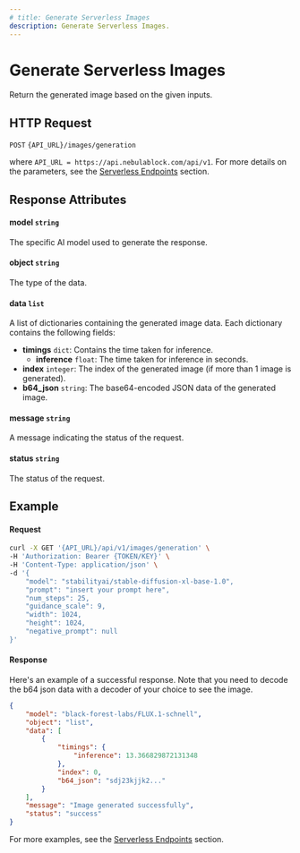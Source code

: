 ```yaml
---
# title: Generate Serverless Images 
description: Generate Serverless Images.
---
```


# Generate Serverless Images

Return the generated image based on the given inputs. 

## HTTP Request

`POST` `{API_URL}/images/generation`

where `API_URL = https://api.nebulablock.com/api/v1`. For more details on the parameters, see the [Serverless Endpoints](../../Serverless_Endpoints/Image_Generation.md) section.

## Response Attributes

#### model `string`
The specific AI model used to generate the response.

#### object `string`
The type of the data. 

#### data `list`

A list of dictionaries containing the generated image data. Each dictionary contains the following fields:
- **timings** `dict`: Contains the time taken for inference.
  - **inference** `float`: The time taken for inference in seconds.
- **index** `integer`: The index of the generated image (if more than 1 image is generated).
- **b64_json** `string`: The base64-encoded JSON data of the generated image.

#### message `string`
A message indicating the status of the request.

#### status `string`
The status of the request.

## Example

#### Request

```bash
curl -X GET '{API_URL}/api/v1/images/generation' \
-H 'Authorization: Bearer {TOKEN/KEY}' \
-H 'Content-Type: application/json' \
-d '{
    "model": "stabilityai/stable-diffusion-xl-base-1.0",
    "prompt": "insert your prompt here",
    "num_steps": 25,
    "guidance_scale": 9,
    "width": 1024,
    "height": 1024,
    "negative_prompt": null
}'
```

#### Response

Here's an example of a successful response. Note that you need to decode the b64 json data with a decoder of your choice to 
see the image. 

```json
{
    "model": "black-forest-labs/FLUX.1-schnell",
    "object": "list",
    "data": [
        {
            "timings": {
                "inference": 13.366829872131348
            },
            "index": 0,
            "b64_json": "sdj23kjjk2..."
        }
    ],
    "message": "Image generated successfully",
    "status": "success"
}
```

For more examples, see the [Serverless Endpoints](../../Serverless_Endpoints/Image_Generation.md) section.